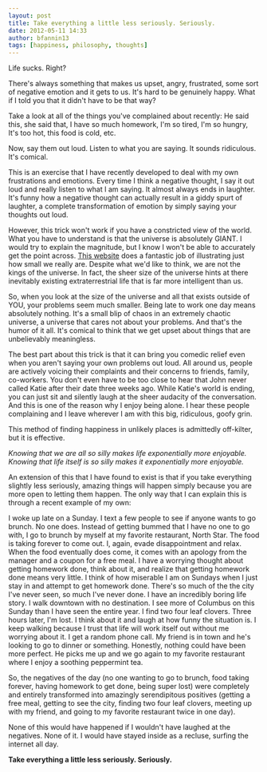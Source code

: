 ```yaml
---
layout: post
title: Take everything a little less seriously. Seriously.
date: 2012-05-11 14:33
author: bfannin13
tags: [happiness, philosophy, thoughts]
---
```

Life sucks. Right?

There's always something that makes us upset, angry, frustrated, some sort of negative emotion and it gets to us. It's hard to be genuinely happy. What if I told you that it didn't have to be that way?

Take a look at all of the things you've complained about recently: He said this, she said that, I have so much homework, I'm so tired, I'm so hungry, It's too hot, this food is cold, etc.

Now, say them out loud. Listen to what you are saying. It sounds ridiculous. It's comical.

This is an exercise that I have recently developed to deal with my own frustrations and emotions. Every time I think a negative thought, I say it out loud and really listen to what I am saying. It almost always ends in laughter. It's funny how a negative thought can actually result in a giddy spurt of laughter, a complete transformation of emotion by simply saying your thoughts out loud.

However, this trick won't work if you have a constricted view of the world. What you have to understand is that the universe is absolutely GIANT. I would try to explain the magnitude, but I know I won't be able to accurately get the point across. <a href="http://scaleofuniverse.com/">This website</a> does a fantastic job of illustrating just how small we really are. Despite what we'd like to think, we are not the kings of the universe. In fact, the sheer size of the universe hints at there inevitably existing extraterrestrial life that is far more intelligent than us.

So, when you look at the size of the universe and all that exists outside of YOU, your problems seem much smaller. Being late to work one day means absolutely nothing. It's a small blip of chaos in an extremely chaotic universe, a universe that cares not about your problems. And that's the humor of it all. It's comical to think that we get upset about things that are unbelievably meaningless.

The best part about this trick is that it can bring you comedic relief even when you aren't saying your own problems out loud. All around us, people are actively voicing their complaints and their concerns to friends, family, co-workers. You don't even have to be too close to hear that John never called Katie after their date three weeks ago. While Katie's world is ending, you can just sit and silently laugh at the sheer audacity of the conversation. And this is one of the reason why I enjoy being alone. I hear these people complaining and I leave wherever I am with this big, ridiculous, goofy grin.

This method of finding happiness in unlikely places is admittedly off-kilter, but it is effective.
>
 <em>Knowing that we are all so silly makes life exponentially more enjoyable. Knowing that life itself is so silly makes it exponentially more enjoyable. </em>

An extension of this that I have found to exist is that if you take everything slightly less seriously, amazing things will happen simply because you are more open to letting them happen. The only way that I can explain this is through a recent example of my own:

I woke up late on a Sunday. I text a few people to see if anyone wants to go brunch. No one does. Instead of getting bummed that I have no one to go with, I go to brunch by myself at my favorite restaurant, North Star. The food is taking forever to come out. I, again, evade disappointment and relax. When the food eventually does come, it comes with an apology from the manager and a coupon for a free meal. I have a worrying thought about getting homework done, think about it, and realize that getting homework done means very little. I think of how miserable I am on Sundays when I just stay in and attempt to get homework done. There's so much of the the city I've never seen, so much I've never done. I have an incredibly boring life story. I walk downtown with no destination. I see more of Columbus on this Sunday than I have seen the entire year. I find two four leaf clovers. Three hours later, I'm lost. I think about it and laugh at how funny the situation is. I keep walking because I trust that life will work itself out without me worrying about it. I get a random phone call. My friend is in town and he's looking to go to dinner or something. Honestly, nothing could have been more perfect. He picks me up and we go again to my favorite restaurant where I enjoy a soothing peppermint tea.

So, the negatives of the day (no one wanting to go to brunch, food taking forever, having homework to get done, being super lost) were completely and entirely transformed into amazingly serendipitous positives (getting a free meal, getting to see the city, finding two four leaf clovers, meeting up with my friend, and going to my favorite restaurant twice in one day).

None of this would have happened if I wouldn't have laughed at the negatives. None of it. I would have stayed inside as a recluse, surfing the internet all day.

<strong>Take everything a little less seriously. Seriously. </strong>
